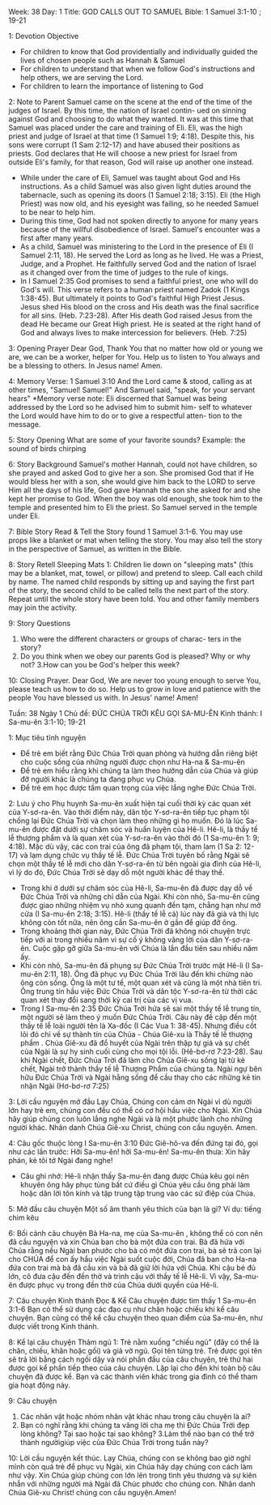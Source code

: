 Week: 38
Day: 1
Title: GOD CALLS OUT TO SAMUEL
Bible: 1 Samuel 3:1-10 ; 19-21

1: Devotion Objective
- For children to know that God providentially and individually guided the lives of chosen people such as Hannah & Samuel 
- For children to understand that when we follow God's instructions and help others, we are serving the Lord. 
- For children to learn the importance of listening to God

2: Note to Parent
Samuel came on the scene at the end of the time of the judges of Israel. By this time, the nation of Israel contin- ued on sinning against God and choosing to do what they wanted. It was at this time that Samuel was placed under the care and training of Eli. Eli, was the high priest and judge of Israel at that time (1 Samuel 1:9; 4:18). Despite this, his sons were corrupt (1 Sam 2:12-17) and have abused their positions as priests. God declares that He will choose a new priest for Israel from outside Eli's family, for that reason, God will raise up another one instead. 
- While under the care of Eli, Samuel was taught about God and His instructions. As a child Samuel was also given light duties around the tabernacle, such as opening its doors (1 Samuel 2:18; 3:15). Eli (the High Priest) was now old, and his eyesight was failing, so he needed Samuel to be near to help him. 
- During this time, God had not spoken directly to anyone for many years because of the willful disobedience of Israel. Samuel's encounter was a first after many years. 
- As a child, Samuel was ministering to the Lord in the presence of Eli (I Samuel 2:11, 18). He served the Lord as long as he lived. He was a Priest, Judge, and a Prophet. He faithfully served God and the nation of Israel as it changed over from the time of judges to the rule of kings. 
- In I Samuel 2:35 God promises to send a faithful priest, one who will do God's will. This verse refers to a human priest named Zadok (1 Kings 1:38-45). But ultimately it points to God's faithful High Priest Jesus. Jesus shed His blood on the cross and His death was the final sacrifice for all sins. (Heb. 7:23-28). After His death God raised Jesus from the dead He became our Great High priest. He is seated at the right hand of God and always lives to make intercession for believers. (Heb. 7:25)

3: Opening Prayer
Dear God, Thank You that no matter how old or young we are, we can be a worker, helper for You. Help us to listen to You always and be a blessing to others. In Jesus name! Amen.

4: Memory Verse:
1 Samuel 3:10 And the Lord came & stood, calling as at other times, "Samuel! Samuel!" And Samuel said, "speak, for your servant hears" *Memory verse note: Eli discerned that Samuel was being addressed by the Lord so he advised him to submit him- self to whatever the Lord would have him to do or to give a respectful atten- tion to the message.

5: Story Opening
What are some of your favorite sounds? Example: the sound of birds chirping

6: Story Background
 Samuel's mother Hannah, could not have children, so she prayed and asked God to give her a son. She promised God that if He would bless her with a son, she would give him back to the LORD to serve Him all the days of his life, God gave Hannah the son she asked for and she kept her promise to God. When the boy was old enough, she took him to the temple and presented him to Eli the priest. So Samuel served in the temple under Eli.

7: Bible Story
Read & Tell the Story found 1 Samuel 3:1-6. You may use props like a blanket or mat when telling the story. You may also tell the story in the perspective of Samuel, as written in the Bible.

8: Story Retell
Sleeping Mats 1: Children lie down on "sleeping mats" (this may be a blanket, mat, towel, or pillow) and pretend to sleep. Call each child by name. The named child responds by sitting up and saying the first part of the story, the second child to be called tells the next part of the story. Repeat until the whole story have been told. You and other family members may join the activity.

9: Story Questions
1. Who were the different characters or groups of charac- ters in the story? 
2. Do you think when we obey our parents God is pleased? Why or why not? 3.How can you be God's helper this week?

10: Closing Prayer. 
Dear God, We are never too young enough to serve You, please teach us how to do so. Help us to grow in love and patience with the people You have blessed us with. In Jesus' name! Amen!


Tuần: 38
Ngày 1
Chủ đề: ĐỨC CHÚA TRỜI KÊU GỌI  SA-MU-ÊN
Kinh thánh: I Sa-mu-ên 3:1-10; 19-21

1: Mục tiêu tĩnh nguyện
- Để trẻ em biết rằng Đức Chúa Trời quan phòng và hướng dẫn riêng biệt cho cuộc sống của những người được chọn như Ha-na & Sa-mu-ên
- Để trẻ em hiểu rằng khi chúng ta làm theo hướng dẫn của Chúa và giúp đỡ người khác là chúng ta đang phục vụ Chúa.
- Để trẻ em học được tầm quan trọng của việc lắng nghe Đức Chúa Trời.

2: Lưu ý cho Phụ huynh
Sa-mu-ên xuất hiện tại cuối thời kỳ các quan xét của Y-sơ-ra-ên. Vào thời điểm này, dân tộc Y-sơ-ra-ên tiếp tục phạm tội chống lại Đức Chúa Trời và chọn làm theo những gì họ muốn. Đó là lúc Sa-mu-ên được đặt dưới sự chăm sóc và huấn luyện của Hê-li. Hê-li, là thầy tế lễ thượng phẩm và là quan xét của Y-sơ-ra-ên vào thời đó (1 Sa-mu-ên 1: 9; 4:18). Mặc dù vậy, các con trai của ông đã phạm tội, tham lam (1 Sa 2: 12-17) và lạm dụng chức vụ thầy tế lễ. Đức Chúa Trời tuyên bố rằng Ngài sẽ chọn một thầy tế lễ mới cho dân Y-sơ-ra-ên từ bên ngoài gia đình của Hê-li, vì lý do đó, Đức Chúa Trời sẽ dạy dỗ một người khác để thay thế.
- Trong khi ở dưới sự chăm sóc của Hê-li, Sa-mu-ên đã được dạy dỗ về Đức Chúa Trời và những chỉ dẫn của Ngài. Khi còn nhỏ, Sa-mu-ên cũng được giao những nhiệm vụ nhỏ xung quanh đền tạm, chẳng hạn như mở cửa (I Sa-mu-ên 2:18; 3:15). Hê-li (thầy tế lễ cả) lúc này đã già và thị lực không còn tốt nữa, nên ông cần Sa-mu-ên ở gần để giúp đỡ ông.
- Trong khoảng thời gian này, Đức Chúa Trời đã không nói chuyện trực tiếp với ai trong nhiều năm vì sự cố ý không vâng lời của dân Y-sơ-ra-ên. Cuộc gặp gỡ giữa Sa-mu-ên với Chúa là lần đầu tiên sau nhiều năm ấy.
- Khi còn nhỏ, Sa-mu-ên đã phụng sự Đức Chúa Trời trước mặt Hê-li (I Sa-mu-ên 2:11, 18). Ông đã phục vụ Đức Chúa Trời lâu đến khi chừng nào ông còn sống. Ông là một tư tế, một quan xét và cũng là một nhà tiên tri. Ông trung tín hầu việc Đức Chúa Trời và dân tộc Y-sơ-ra-ên từ thời các quan xét thay đổi sang thời kỳ cai trị của các vị vua.
- Trong I Sa-mu-ên 2:35 Đức Chúa Trời hứa sẽ sai một thầy tế lễ trung tín, một người sẽ làm theo ý muốn Đức Chúa Trời. Câu này đề cập đến một thầy tế lễ loài người tên là Xa-đốc (I Các Vua 1: 38-45). Nhưng điều cốt lõi đó chỉ về sự thành tín của Chúa - Chúa Giê-xu là Thầy tế lế thượng phẩm . Chúa Giê-xu đã đổ huyết của Ngài trên thập tự giá và sự chết của Ngài là sự hy sinh cuối cùng cho mọi tội lỗi. (Hê-bơ-rơ 7:23-28). Sau khi Ngài chết, Đức Chúa Trời đã làm cho Chúa Giê-xu sống lại từ kẻ chết, Ngài trở thành thầy tế lễ Thượng Phẩm của chúng ta. Ngài ngự bên hữu Đức Chúa Trời và Ngài hằng sống để cầu thay cho các những kẻ tin nhận Ngài (Hơ-bơ-rơ 7:25)

3: Lời cầu nguyện mở đầu
Lạy Chúa, Chúng con cảm ơn Ngài vì dù người lớn hay trẻ em, chúng con đều có thể có cơ hội hầu việc cho Ngài. Xin Chúa hãy giúp chúng con luôn lắng nghe Ngài và là một phước lành cho những người khác. Nhân danh Chúa Giê-xu Christ, chúng con cầu nguyện. Amen.

4: Câu gốc thuộc lòng
I Sa-mu-ên 3:10 
Đức Giê-hô-va đến đứng tại đó, gọi như các lần trước: Hỡi Sa-mu-ên! hỡi Sa-mu-ên! Sa-mu-ên thưa: Xin hãy phán, kẻ tôi tớ Ngài đang nghe!

* Câu ghi nhớ: Hê-li nhận thấy Sa-mu-ên đang được Chúa kêu gọi nên khuyên ông hãy phục tùng bất cứ điều gì Chúa yêu cầu ông phải làm hoặc dân lời tôn kính và tập trung tập trung vào các sứ điệp của Chúa.

5: Mở đầu câu chuyện
Một số âm thanh yêu thích của bạn là gì? Ví dụ: tiếng chim kêu

6: Bối cảnh câu chuyện
 Bà Ha-na, mẹ của Sa-mu-ên , không thể có con nên đã cầu nguyện và xin Chúa ban cho bà một đứa con trai. Bà đã hứa với Chúa rằng nếu Ngài ban phước cho bà có một đứa con trai, bà sẽ trả con lại cho CHÚA để con ấy hầu việc Ngài suốt cuộc đời, Chúa đã ban cho Ha-na đứa con trai mà bà đã cầu xin và bà đã giữ lời hứa với Chúa. Khi cậu bé đủ lớn, cô đưa cậu đến đền thờ và trình cậu với thầy tế lễ Hê-li. Vì vậy, Sa-mu-ên được phục vụ trong đền thờ của Chúa dưới quyền của Hê-li.

7: Câu chuyện Kinh thánh
Đọc & Kể Câu chuyện được tìm thấy 1 Sa-mu-ên 3:1-6
 Bạn có thể sử dụng các đạo cụ như chăn hoặc chiếu khi kể câu chuyện. Bạn cũng có thể kể câu chuyện theo quan điểm của Sa-mu-ên, như được viết trong Kinh thánh.

8: Kể lại câu chuyện
Thảm ngủ 1: 
Trẻ nằm xuống "chiếu ngủ" (đây có thể là chăn, chiếu, khăn hoặc gối) và giả vờ ngủ. Gọi tên từng trẻ. Trẻ được gọi tên sẽ trả lời bằng cách ngồi dậy và nói phần đầu của câu chuyện, trẻ thứ hai được gọi kể phần tiếp theo của câu chuyện. Lặp lại cho đến khi toàn bộ câu chuyện đã được kể. Bạn và các thành viên khác trong gia đình có thể tham gia hoạt động này.

9: Câu chuyện
1. Các nhân vật hoặc nhóm nhân vật khác nhau trong câu chuyện là ai?
2. Bạn có nghĩ rằng khi chúng ta vâng lời cha mẹ thì Đức Chúa Trời đẹp lòng không? Tại sao hoặc tại sao không? 3.Làm thế nào bạn có thể trở thành ngườigiúp việc của Đức Chúa Trời trong tuần này?

10: Lời cầu nguyện kết thúc.
Lạy Chúa, chúng con se không bao giờ  nghĩ mình còn quá trẻ để phục vụ Ngài, xin Chúa hãy dạy chúng con cách làm như vậy. Xin Chúa giúp chúng con lớn lên trong tình yêu thương và sự kiên nhẫn với những người mà Ngài đã Chúc phước cho chúng con. Nhân danh Chúa Giê-xu Christ! chúng con cầu nguyện.Amen!

